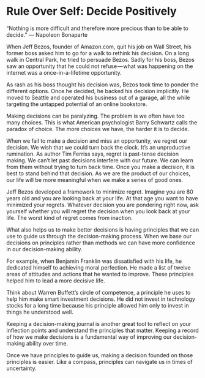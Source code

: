 # Rule Over Self: Decide Positively

“Nothing is more difficult and therefore more precious than to be able to decide.”
— Napoleon Bonaparte

When Jeff Bezos, founder of Amazon.com, quit his job on Wall Street, his former boss asked him to go for a walk to rethink his decision. On a long walk in Central Park, he tried to persuade Bezos. Sadly for his boss, Bezos saw an opportunity that he could not refuse — what was happening on the internet was a once-in-a-lifetime opportunity.

As rash as his boss thought his decision was, Bezos took time to ponder the different options. Once he decided, he backed his decision implicitly. He moved to Seattle and operated his business out of a garage, all the while targeting the untapped potential of an online bookstore.

Making decisions can be paralyzing. The problem is we often have too many choices. This is what American psychologist Barry Schwartz calls the paradox of choice. The more choices we have, the harder it is to decide.

When we fail to make a decision and miss an opportunity, we regret our decision. We wish that we could turn back the clock. It’s an unproductive rumination. As author Tim Ferriss says, regret is past-tense decision making. We can’t let past decisions interfere with our future. We can learn from them without trying to turn back time. Once you make a decision, it is best to stand behind that decision. As we are the product of our choices, our life will be more meaningful when we make a series of good ones.

Jeff Bezos developed a framework to minimize regret. Imagine you are 80 years old and you are looking back at your life. At that age you want to have minimized your regrets. Whatever decision you are pondering right now, ask yourself whether you will regret the decision when you look back at your life. The worst kind of regret comes from inaction.

What also helps us to make better decisions is having principles that we can use to guide us through the decision-making process. When we base our decisions on principles rather than methods we can have more confidence in our decision-making ability.

For example, when Benjamin Franklin was dissatisfied with his life, he dedicated himself to achieving moral perfection. He made a list of twelve areas of attitudes and actions that he wanted to improve. These principles helped him to lead a more decisive life.

Think about Warren Buffett’s circle of competence, a principle he uses to help him make smart investment decisions. He did not invest in technology stocks for a long time because his principle allowed him only to invest in things he understood well.

Keeping a decision-making journal is another great tool to reflect on your inflection points and understand the principles that matter. Keeping a record of how we make decisions is a fundamental way of improving our decision-making ability over time.

Once we have principles to guide us, making a decision founded on those principles is easier. Like a compass, principles can navigate us in times of uncertainty.

